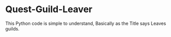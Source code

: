 # Quest-Guild-Leaver
This Python code is simple to understand, Basically as the Title says Leaves guilds.
